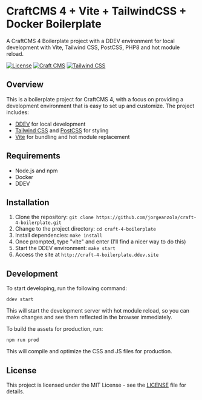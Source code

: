 # CraftCMS 4 + Vite + TailwindCSS + Docker Boilerplate

A CraftCMS 4 Boilerplate project with a DDEV environment for local development with Vite, Tailwind CSS, PostCSS, PHP8 and hot module reload.

[![License](https://img.shields.io/badge/license-MIT-blue.svg)](LICENSE) [![Craft CMS](https://img.shields.io/badge/craft-4.x-red.svg)](https://craftcms.com/) [![Tailwind CSS](https://img.shields.io/badge/tailwindcss-2.x-blueviolet.svg)](https://tailwindcss.com/)

## Overview

This is a boilerplate project for CraftCMS 4, with a focus on providing a development environment that is easy to set up and customize. The project includes:

- [DDEV](https://ddev.com/) for local development
- [Tailwind CSS](https://tailwindcss.com/) and [PostCSS](https://postcss.org/) for styling
- [Vite](https://vitejs.dev/) for bundling and hot module replacement

## Requirements

- Node.js and npm
- Docker
- DDEV

## Installation

1. Clone the repository: `git clone https://github.com/jorgeanzola/craft-4-boilerplate.git`
2. Change to the project directory: `cd craft-4-boilerplate`
3. Install dependencies: `make install`
4. Once prompted, type "vite" and enter (I'll find a nicer way to do this)
5. Start the DDEV environment: `make start`
6. Access the site at `http://craft-4-boilerplate.ddev.site`

## Development

To start developing, run the following command:

```
ddev start
```

This will start the development server with hot module reload, so you can make changes and see them reflected in the browser immediately.

To build the assets for production, run:

```
npm run prod
```

This will compile and optimize the CSS and JS files for production.

## License

This project is licensed under the MIT License - see the [LICENSE](LICENSE) file for details.